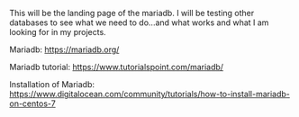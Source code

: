 This will be the landing page of the mariadb. 
I will be testing other databases to see what we need to do...and what works and what I am looking for in my projects.


Mariadb: https://mariadb.org/

Mariadb tutorial: https://www.tutorialspoint.com/mariadb/

Installation of Mariadb: https://www.digitalocean.com/community/tutorials/how-to-install-mariadb-on-centos-7
